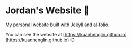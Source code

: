 # Jordan's Website :egg:

My personal website built with [Jekyll](https://jekyllrb.com/) and [al-folio](https://github.com/alshedivat/al-folio).

You can see the website at [https://kuanhenglin.github.io](https://kuanhenglin.github.io) :D